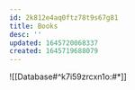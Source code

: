 ```yaml
---
id: 2k812e4aq0ftz78t9s67g81
title: Books
desc: ''
updated: 1645720068337
created: 1645719688079
---
```


![[Database#^k7i59zrcxn1o:#*]]